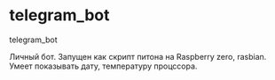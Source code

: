 # telegram_bot
telegram_bot


Личный бот.
Запущен как скрипт питона на Raspberry zero, rasbian.
Умеет показывать дату, температуру процссора. 
